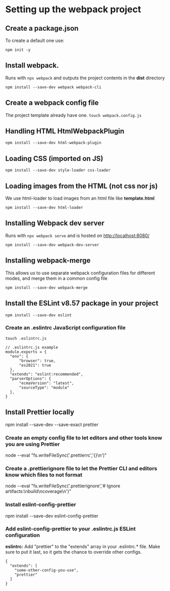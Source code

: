 # Setting up the webpack project


##  Create a package.json
To create a default one use:

`npm init -y`


##  Install webpack. 
Runs with `npx webpack` and outputs the project contents in the **dist** directory

`npm install --save-dev webpack webpack-cli`


##  Create a webpack config file 

The project template already have one. `touch webpack.config.js`


##  Handling HTML HtmlWebpackPlugin 

`npm install --save-dev html-webpack-plugin`


##  Loading CSS (imported on JS) 

`npm install --save-dev style-loader css-loader`

  
##  Loading images from the HTML (not css nor js)
We use html-loader to load images from an html file like **template.html**

`npm install --save-dev html-loader`


##  Installing Webpack dev server

Runs with `npx webpack serve` and is hosted on <http://localhost:8080/>

`npm install --save-dev webpack-dev-server`


## Installing webpack-merge

This allows us to use separate webpack configuration files for different modes, and merge them in a common config file   

`npm install --save-dev webpack-merge`


## Install the ESLint v8.57 package in your project

`npm install --save-dev eslint`


### Create an .eslintrc JavaScript configuration file
 
`touch .eslintrc.js`

```
// .eslintrc.js example
module.exports = {
  "env": {
      "browser": true,
      "es2021": true
  },
  "extends": "eslint:recommended",
  "parserOptions": {
      "ecmaVersion": "latest",
      "sourceType": "module"
  },
}
```


## Install Prettier locally

npm install --save-dev --save-exact prettier


### Create an empty config file to let editors and other tools know you are using Prettier

node --eval "fs.writeFileSync('.prettierrc','{}\n')"


### Create a .prettierignore file to let the Prettier CLI and editors know which files to not format

node --eval "fs.writeFileSync('.prettierignore','# Ignore artifacts:\nbuild\ncoverage\n')"


### Install eslint-config-prettier

npm install --save-dev eslint-config-prettier


### Add eslint-config-prettier to your .eslintrc.js ESLint configuration

__eslintrc:__ Add "prettier" to the "extends" array in your .eslintrc.* file. Make sure to put it last, so it gets the chance to override other configs.

```
{
  "extends": [
    "some-other-config-you-use",
    "prettier"
  ]
}
```
